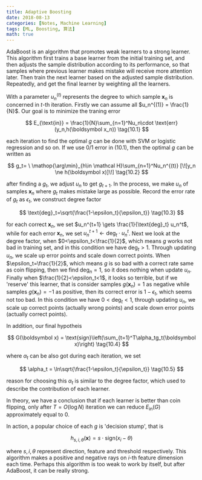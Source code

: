 ```yaml
---
title: Adaptive Boosting
date: 2018-08-13
categories: [Notes, Machine Learning]
tags: [ML, Boosting, 算法]
math: true
---
```


AdaBoost is an algorithm that promotes weak learners to a strong learner. This algorithm first trains a base learner from the initial training set, and then adjusts the sample distribution according to its performance, so that samples where previous learner makes mistake will receive more attention later. Then train the next learner based on the adjusted sample distribution. Repeatedly, and get the final learner by weighting all the learners.

With a parameter $u_n^{(t)}$ represents the degree to which sample $\boldsymbol x_n$ is concerned in $t$-th iteration. Firstly we can assume all $u_n^{(1)} = \frac{1}{N}$. Our goal is to minimize the traning error

$$
E_{\text{in}} = \frac{1}{N}\sum_{n=1}^Nu_n\cdot \text{err}(y_n,h(\boldsymbol x_n)) \tag{10.1}
$$

each iteration to find the optimal $g$ can be done with SVM or logistic regression and so on. If we use $0/1$ error in $(10.1)$, then the optimal $g$ can be written as

$$
g_t= \ \mathop{\arg\min}_{h\in \mathcal H}\sum_{n=1}^Nu_n^{(t)} [\![y_n \ne h(\boldsymbol x)]\!] \tag{10.2}
$$

after finding a $g_t$, we adjust $u_n$ to get $g_{t+1}$. In the process, we make $u_n$ of   samples $\boldsymbol x_n$ where $g_t$ makes mistake large as possible. Record the error rate of $g_t$ as $\epsilon_t$, we construct degree factor

$$
\text{deg}_t=\sqrt{\frac{1-\epsilon_t}{\epsilon_t}} \tag{10.3}
$$

for each correct $\boldsymbol x_n$, we set $u_n^{t+1}  \gets \frac{1}{\text{deg}_t} u_n^t$, while for each error $\boldsymbol x_n$, we set $u_n^{t+1} \gets \text{deg}_t \cdot u_n^t$. Next we look at the degree factor, when $0<\epsilon_t<\frac{1}{2}$, which means $g$ works not bad in training set, and in this condition we have $\text{deg}_t>1$. Through updating $u_n$, we scale up error points and scale down correct points. When $\epsilon_t=\frac{1}{2}$, which means $g$ is so bad with a correct rate same as coin flipping, then we find $\text{deg}_n=1$, so it does nothing when update $u_n$. Finally when $\frac{1}{2}<\epsilon_t<1$, it looks so terrible, but if we 'reserve' this learner, that is consider samples $g(\boldsymbol x_n)=1$ as negative while samples $g(\boldsymbol x_n)=-1$ as positive,  then its correct error is $1-\epsilon_t$, which seems not too bad. In this condition we have $0<\text{deg}_t<1$, through   updating $u_n$, we scale up correct points (actually wrong points) and scale down error points (actually correct points).

In addition, our final hypotheis

$$
G(\boldsymbol x) = \text{sign}\left(\sum_{t=1}^T\alpha_tg_t(\boldsymbol x)\right) \tag{10.4}
$$

where $\alpha_t$ can be also got during each iteration, we set

$$
\alpha_t = \ln\sqrt{\frac{1-\epsilon_t}{\epsilon_t}} \tag{10.5}
$$

reason for choosing this $\alpha_t$ is similar to the degree factor, which used to describe the contribution of each learner.

In theory, we have a conclusion that if each learner is better than coin flipping, only after $T=O(\log N)$ iteration we can reduce $E_{\text{in}}(G)$ approximately equal to $0$.

In action, a popular choice of each $g$ is 'decision stump', that is

$$
h_{s,i,\theta}(\boldsymbol x)=s\cdot \text{sign}(x_i-\theta) \tag{10.6}
$$

where $s,i,\theta$ represent direction, feature and threshold respectively. This algorithm makes a positive and negative rays on $i$-th feature dimension each time. Perhaps this algorithm is too weak to work by itself, but after AdaBoost, it can be really strong.